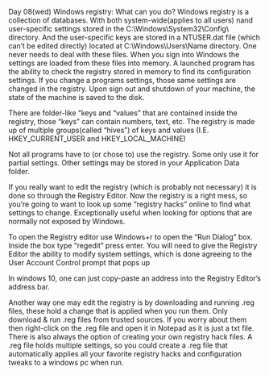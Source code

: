 Day 08(wed)
Windows registry: What can you do?
Windows registry is a collection of databases. With both system-wide(applies to all users) nand user-specific settings stored in the C:\Windows\System32\Config\  directory. And the user-specific keys are stored in a NTUSER.dat file (which can’t be edited directly) located at C:\Windows\Users\Name directory. One never needs to deal with these files. When you sign into Windows the settings are loaded from these files into memory. A launched program has the ability to check the registry stored in memory to find its configuration settings. If you change a programs settings, those same settings are changed in the registry. Upon sign out and shutdown of your machine, the state of the machine is saved to the disk. 

There are folder-like “keys and “values” that are contained inside the registry, those “keys” can contain numbers, text, etc. The registry is made up of multiple groups(called “hives”) of keys and values (I.E. HKEY_CURRENT_USER and HKEY_LOCAL_MACHINE) 

Not all programs have to (or chose to) use the registry. Some only use it for partial settings. Other settings may be stored in your Application Data folder.

If you really want to edit the registry (which is probably not necessary) it is done so through the Registry Editor. Now the registry is a right mess, so you’re going to want to look up some “registry hacks” online to find what settings to change. Exceptionally useful when looking for options that are normally not exposed by Windows. 

To open the Registry editor use Windows+r to open the “Run Dialog” box. Inside the box type “regedit” press enter. You will need to give the Registry Editor the ability to modify system settings, which is done agreeing to the User Account Control prompt that pops up


In windows 10, one can just copy-paste an address into the Registry Editor’s address bar.

Another way one may edit the registry is by downloading and running .reg files, these hold a change that is applied when you run them. Only download & run .reg files from trusted sources. If you worry about them then right-click on the .reg file and open it in Notepad as it is just a txt file. There is also always the option of creating your own registry hack files. A .reg file holds multiple settings, so you could create a .reg file that automatically applies all your favorite registry hacks and configuration tweaks to a windows pc when run.
